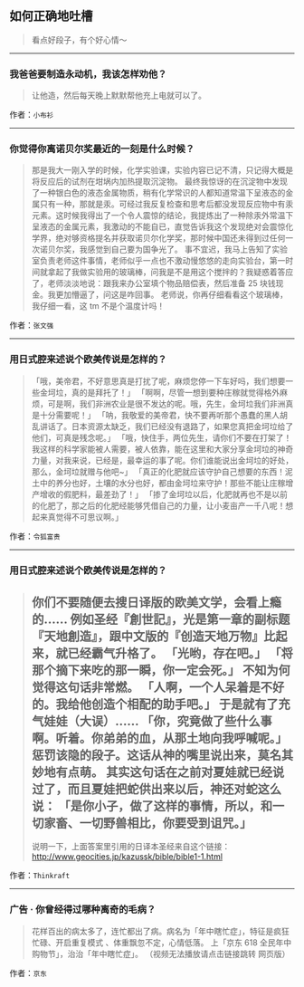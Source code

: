 ## 如何正确地吐槽

> 看点好段子，有个好心情～


 
---

### 我爸爸要制造永动机，我该怎样劝他？

> 让他造，然后每天晚上默默帮他充上电就可以了。


作者：`小布衫`

---

### 你觉得你离诺贝尔奖最近的一刻是什么时候？

> 那是我大一刚入学的时候，化学实验课，实验内容已记不清，只记得大概是将反应后的试剂在坩埚内加热提取沉淀物。
> 最终我惊讶的在沉淀物中发现了一种银白色的液态金属物质，稍有化学常识的人都知道常温下呈液态的金属只有一种，那就是汞。可经过我反复检查和思考后都没发现反应物中有汞元素。这时候我得出了一个令人震惊的结论，我提炼出了一种除汞外常温下呈液态的金属元素，我激动的不能自已，直觉告诉我这个发现绝对会震惊化学界，绝对够资格提名并获取诺贝尔化学奖，那时候中国还未得到过任何一次诺贝尔奖，我感觉到自己要为国争光了。
> 事不宜迟，我马上告知了实验室负责老师这件事情，老师似乎一点也不激动慢悠悠的走向实验台，第一时间就拿起了我做实验用的玻璃棒，问我是不是用这个搅拌的？我疑惑着答应了，老师淡淡地说：跟我来办公室填个物品赔偿表，然后准备 25 块钱现金。我更加懵逼了，问这是咋回事。
> 老师说，你再仔细看看这个玻璃棒，我仔细一看，这 tm 不是个温度计吗！


作者：`张文强`

---

### 用日式腔来述说个欧美传说是怎样的？

> 「哦，美帝君，不好意思真是打扰了呢，麻烦您停一下车好吗，我们想要一些金坷垃，真的是拜托了！」
> 「啊啊，尽管一想到要种庄稼就觉得格外麻烦，可是啊，我们非洲农业是很不发达的呢。哦，先生，金坷垃我们非洲真是十分需要呢！」
> 「呐，我敬爱的美帝君，快不要再听那个愚蠢的黑人胡乱讲话了。日本资源太缺乏，我们已经没有退路了，如果您真把金坷垃给了他们，可真是残念呢。」
> 「哦，快住手，两位先生，请你们不要在打架了！我这样的科学家能被人需要，被人依靠，能在这里和大家分享金坷垃的神奇力量，对我来说，已经是，最幸运的事了呢。你们谁能说出金坷垃的好处，那么，金坷垃就赠与他吧~」
> 「真正的化肥就应该守护自己想要的东西！泥土中的养分也好，土壤的水分也好，都由金坷垃来守护！那些不能让庄稼增产增收的假肥料，最差劲了！」
> 「掺了金坷垃以后，化肥就再也不是以前的化肥了，那之后的化肥经能够凭借自己的力量，让小麦亩产一千八呢！想起来真觉得不可思议啊。」


作者：`令狐富贵`

---

### 用日式腔来述说个欧美传说是怎样的？

> 你们不要随便去搜日译版的欧美文学，会看上瘾的……
> 例如圣经『創世記』，光是第一章的副标题『天地創造』，跟中文版的『创造天地万物』比起来，就已经霸气升格了。
> 「光哟，存在吧。」
> 「将那个摘下来吃的那一瞬，你一定会死。」
> 不知为何觉得这句话非常燃。
> 「人啊，一个人呆着是不好的。我给他创造个相配的助手吧。」
> 于是就有了充气娃娃（大误）……
> 「你，究竟做了些什么事啊。听着。你弟弟的血，从那土地向我呼喊呢。」
> 惩罚该隐的段子。这话从神的嘴里说出来，莫名其妙地有点萌。
> 其实这句话在之前对夏娃就已经说过了，而且夏娃把蛇供出来以后，神还对蛇这么说：
> 「是你小子，做了这样的事情，所以，和一切家畜、一切野兽相比，你要受到诅咒。」
> ---
> 说明一下，上面答案里引用的日译本圣经来自这个链接：http://www.geocities.jp/kazussk/bible/bible1-1.html


作者：`Thinkraft`

---

### 广告 · 你曾经得过哪种离奇的毛病？

> 花样百出的病太多了，连忙都出了病。病名为「年中瞎忙症」，特征是疯狂忙碌、开启重复模式 、体重飘忽不定，心情低落。
> 上「京东 618 全民年中购物节」，治治「年中瞎忙症」。
> （视频无法播放请点击链接跳转 网页版）


作者：`京东`